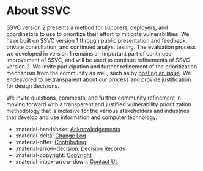 # About SSVC

SSVC version 2 presents a method for suppliers, deployers, and coordinators to use to prioritize their effort to mitigate vulnerabilities.
We have built on SSVC version 1 through public presentation and feedback, private consultation, and continued analyst testing.
The evaluation process we developed in version 1 remains an important part of continued improvement of SSVC, and will be used to continue refinements of SSVC version 2.
We invite participation and further refinement of the prioritization mechanism from the community as well, such as by [posting an issue](https://github.com/CERTCC/SSVC/issues).
We endeavored to be transparent about our process and provide justification for design decisions.

We invite questions, comments, and further community refinement in moving forward with a transparent and justified vulnerability prioritization methodology that is inclusive for the various stakeholders and industries that develop and use information and computer technology.


<div class="grid cards" markdown>

- :material-handshake: [Acknowledgements](acknowledgements.md)
- :material-delta: [Change Log](changelog.md)
- :material-offer: [Contributing](contributing.md)
- :material-arrow-decision: [Decision Records](../adr/index.md)
- :material-copyright: [Copyright](copyright.md)
- :material-inbox-arrow-down: [Contact Us](contact_us.md)

</div>
